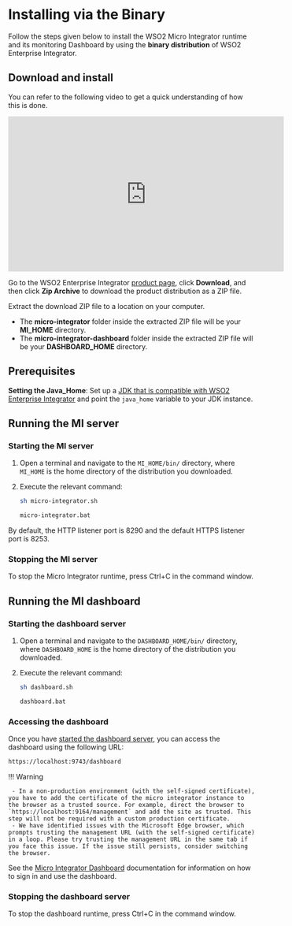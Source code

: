# Installing via the Binary

Follow the steps given below to install the WSO2 Micro Integrator runtime and its monitoring Dashboard by using the <b>binary distribution</b> of WSO2 Enterprise Integrator.

## Download and install

You can refer to the following video to get a quick understanding of how this is done.

<iframe width="560" height="315" src="https://www.youtube.com/embed/FxJApHXU63E" frameborder="0" allow="accelerometer; autoplay; clipboard-write; encrypted-media; gyroscope; picture-in-picture" allowfullscreen></iframe>


Go to the WSO2 Enterprise Integrator [product page](https://wso2.com/integration/#), click **Download**, and then click **Zip Archive** to download the product distribution as a ZIP file.

Extract the download ZIP file to a location on your computer. 

-	The <b>micro-integrator</b> folder inside the extracted ZIP file will be your <b>MI_HOME</b> directory.
-	The <b>micro-integrator-dashboard</b> folder inside the extracted ZIP file will be your <b>DASHBOARD_HOME</b> directory.

## Prerequisites

**Setting the Java_Home**: Set up a [JDK that is compatible with WSO2 Enterprise Integrator](../install_prerequisites/#environment-compatibility) and point the `java_home` variable to your JDK instance.

## Running the MI server

### Starting the MI server

1.  Open a terminal and navigate to the `MI_HOME/bin/` directory, where `MI_HOME` is the home directory of the distribution you downloaded.
2.  Execute the relevant command:

    ```bash tab='On MacOS/Linux/CentOS'
    sh micro-integrator.sh
    ```
    
    ```bash tab='On Windows'
    micro-integrator.bat
    ```
      
By default, the HTTP listener port is 8290 and the default HTTPS listener port is 8253.

### Stopping the MI server

To stop the Micro Integrator runtime, press Ctrl+C in the command window.

## Running the MI dashboard

### Starting the dashboard server

1.  Open a terminal and navigate to the `DASHBOARD_HOME/bin/` directory, where `DASHBOARD_HOME` is the home directory of the distribution you downloaded.
2.  Execute the relevant command:

    ```bash tab='On MacOS/Linux/CentOS'
    sh dashboard.sh
    ```
    
    ```bash tab='On Windows'
    dashboard.bat
    ```

### Accessing the dashboard

Once you have [started the dashboard server](#starting-the-dashboard-server), you can access the dashboard using the following URL:

```bash
https://localhost:9743/dashboard
```

!!! Warning

     - In a non-production environment (with the self-signed certificate), you have to add the certificate of the micro integrator instance to the browser as a trusted source. For example, direct the browser to `https://localhost:9164/management` and add the site as trusted. This step will not be required with a custom production certificate.
     - We have identified issues with the Microsoft Edge browser, which prompts trusting the management URL (with the self-signed certificate) in a loop. Please try trusting the management URL in the same tab if you face this issue. If the issue still persists, consider switching the browser.

See the [Micro Integrator Dashboard]({{base_path}}/observe/mi-observe/working-with-monitoring-dashboard) documentation for information on how to sign in and use the dashboard.

### Stopping the dashboard server

To stop the dashboard runtime, press Ctrl+C in the command window.
